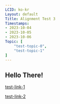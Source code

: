 ```yaml
---
LCID: ko-kr
Layout: default
Title: Alignment Test 3
Timestamps:
- 2023-10-04
- 2023-10-05
- 2023-10-06
Topic: [ 
    "test-topic-0",
    "test-topic-1"
]
---
```


## Hello There!

[test-link-1](ref::test/test-post-1.md)

[test-link-2](ref::test/test/test-post-2.md)
